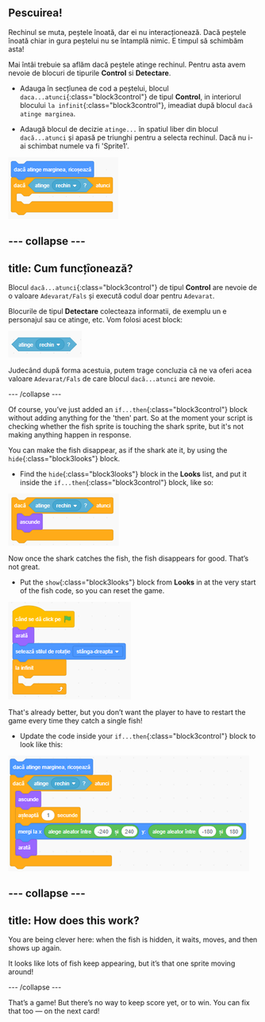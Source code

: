 ## Pescuirea!

Rechinul se muta, peștele înoată, dar ei nu interacționează. Dacă peștele înoată chiar in gura peștelui nu se întamplă nimic. E timpul să schimbăm asta!

Mai întâi trebuie sa aflăm dacă peștele atinge rechinul. Pentru asta avem nevoie de blocuri de tipurile **Control** si **Detectare**.

+ Adauga în secțîunea de cod a peștelui, blocul `daca...atunci`{:class="block3control"} de tipul **Control**, in interiorul blocului `la infinit`{:class="block3control"}, imeadiat după blocul `dacă atinge marginea`.

+ Adaugă blocul de decizie `atinge...` în spatiul liber din blocul `dacă...atunci` și apasă pe triunghi pentru a selecta rechinul. Dacă nu i-ai schimbat numele va fi 'Sprite1'.

![blocks_1546569185_4512188](images/blocks_1546569185_4512188.png)

--- collapse ---
---
title: Cum funcțîonează?
---

Blocul `dacă...atunci`{:class="block3control"} de tipul **Control** are nevoie de o valoare `Adevarat/Fals` și execută codul doar pentru `Adevarat`. 

Blocurile de tipul **Detectare** colecteaza informatii, de exemplu un e personajul sau ce atinge, etc. Vom folosi acest block:

![blocks_1546569186_5458062](images/blocks_1546569186_5458062.png)

Judecând după forma acestuia, putem trage concluzia că ne va oferi acea valoare `Adevarat/Fals` de care blocul `dacă...atunci` are nevoie.

--- /collapse ---

Of course, you’ve just added an `if...then`{:class="block3control"} block without adding anything for the 'then' part. So at the moment your script is checking whether the fish sprite is touching the shark sprite, but it's not making anything happen in response.

You can make the fish disappear, as if the shark ate it, by using the `hide`{:class="block3looks"} block.

+ Find the `hide`{:class="block3looks"} block in the **Looks** list, and put it inside the `if...then`{:class="block3control"} block, like so: 

![blocks_1546569187_615252](images/blocks_1546569187_615252.png)

Now once the shark catches the fish, the fish disappears for good. That’s not great.

+ Put the `show`{:class="block3looks"} block from **Looks** in at the very start of the fish code, so you can reset the game. 

![blocks_1546569188_695355](images/blocks_1546569188_695355.png)

That's already better, but you don’t want the player to have to restart the game every time they catch a single fish! 

+ Update the code inside your `if...then`{:class="block3control"} block to look like this:

![blocks_1546569189_772684](images/blocks_1546569189_772684.png)

--- collapse ---
---
title: How does this work?
---

You are being clever here: when the fish is hidden, it waits, moves, and then shows up again. 

It looks like lots of fish keep appearing, but it’s that one sprite moving around! 

--- /collapse ---

That’s a game! But there’s no way to keep score yet, or to win. You can fix that too — on the next card!
